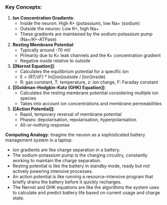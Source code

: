 ### Key Concepts:

1. **Ion Concentration Gradients**:
    - Inside the neuron: High K+ (potassium), low Na+ (sodium)
    - Outside the neuron: Low K+, high Na+
    - These gradients are maintained by the sodium-potassium pump (Na+/K+-ATPase)
2. **Resting Membrane Potential**:
    - Typically around -70 mV
    - Primarily due to K+ leak channels and the K+ concentration gradient
    - Negative inside relative to outside
3. **[[Nernst Equation]]**:
    - Calculates the equilibrium potential for a specific ion
    - E = (RT/zF) * ln([ion]outside / [ion]inside)
    - R: gas constant, T: temperature, z: ion charge, F: Faraday constant
4. **[[Goldman-Hodgkin-Katz (GHK) Equation]]**:
    - Calculates the resting membrane potential considering multiple ion species
    - Takes into account ion concentrations and membrane permeabilities
5. **[[Action Potential]]**:
    - Rapid, temporary reversal of membrane potential
    - Phases: depolarisation, repolarisation, hyperpolarisation
    - All-or-nothing response

**Computing Analogy**: Imagine the neuron as a sophisticated battery management system in a laptop:

- Ion gradients are like charge separation in a battery.
- The sodium-potassium pump is the charging circuitry, constantly working to maintain the charge separation.
- Resting potential is like the battery in standby mode, ready but not actively powering intensive processes.
- An action potential is like running a resource-intensive program that briefly drains the battery before it quickly recharges.
- The Nernst and GHK equations are like the algorithms the system uses to calculate and predict battery life based on current usage and charge state.